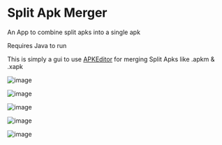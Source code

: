 # Split Apk Merger
An App to combine split apks into a single apk

Requires Java to run


This is simply a gui to use [APKEditor](https://github.com/REAndroid/APKEditor) for merging Split Apks like .apkm & .xapk

![image](https://github.com/abhi-m-jith/SplitApkMerger/assets/83087087/3729557a-3beb-4be6-95c3-809f6b08739b)


![image](https://github.com/abhi-m-jith/SplitApkMerger/assets/83087087/4848c632-55c3-4ad6-9b36-50149612b73c)



![image](https://github.com/abhi-m-jith/SplitApkMerger/assets/83087087/fbc859f1-7cb3-4dab-976f-dfc44de1a4b9)



![image](https://github.com/abhi-m-jith/SplitApkMerger/assets/83087087/d3f937be-e4dd-4ec3-aa26-37a02035fecf)


![image](https://github.com/abhi-m-jith/SplitApkMerger/assets/83087087/c50babc6-3a76-45af-b1e0-403c2ff91dcd)
